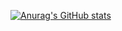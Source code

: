 [![Anurag's GitHub stats](https://github-readme-stats.vercel.app/api?username=GuoPingPan&hide=contribs)](https://github.com/anuraghazra/github-readme-stats)
